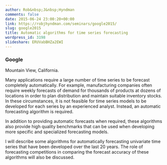 ```yaml
---
author: Rob&nbsp;J&nbsp;Hyndman
comments: false
date: 2015-06-24 23:00:20+00:00
link: https://robjhyndman.com/seminars/google2015/
slug: google2015
title: Automatic algorithms for time series forecasting
wordpress_id: 3198
slideshare: ERUVabBHZa2EWI
---
```


### **Google**


Mountain View, California.



Many applications require a large number of time series to be forecast completely automatically. For example, manufacturing companies often require weekly forecasts of demand for thousands of products at dozens of locations in order to plan distribution and maintain suitable inventory stocks. In these circumstances, it is not feasible for time series models to be developed for each series by an experienced analyst. Instead, an automatic forecasting algorithm is required.

In addition to providing automatic forecasts when required, these algorithms also provide high quality benchmarks that can be used when developing more specific and specialized forecasting models.

I will describe some algorithms for automatically forecasting univariate time series that have been developed over the last 20 years. The role of forecasting competitions in comparing the forecast accuracy of these algorithms will also be discussed.





